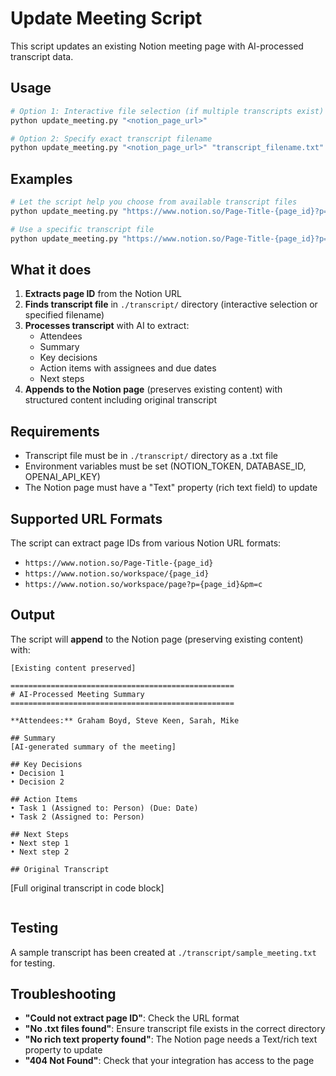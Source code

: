 # Update Meeting Script

This script updates an existing Notion meeting page with AI-processed transcript data.

## Usage

```bash
# Option 1: Interactive file selection (if multiple transcripts exist)
python update_meeting.py "<notion_page_url>"

# Option 2: Specify exact transcript filename
python update_meeting.py "<notion_page_url>" "transcript_filename.txt"
```

## Examples

```bash
# Let the script help you choose from available transcript files
python update_meeting.py "https://www.notion.so/Page-Title-{page_id}?p={page_id}&pm=c"

# Use a specific transcript file
python update_meeting.py "https://www.notion.so/Page-Title-{page_id}?p={page_id}&pm=c" "team-meeting-2025-05-28.txt"
```

## What it does

1. **Extracts page ID** from the Notion URL
2. **Finds transcript file** in `./transcript/` directory (interactive selection or specified filename)
3. **Processes transcript** with AI to extract:
   - Attendees
   - Summary
   - Key decisions
   - Action items with assignees and due dates
   - Next steps
4. **Appends to the Notion page** (preserves existing content) with structured content including original transcript

## Requirements

- Transcript file must be in `./transcript/` directory as a .txt file
- Environment variables must be set (NOTION_TOKEN, DATABASE_ID, OPENAI_API_KEY)
- The Notion page must have a "Text" property (rich text field) to update

## Supported URL Formats

The script can extract page IDs from various Notion URL formats:

- `https://www.notion.so/Page-Title-{page_id}`
- `https://www.notion.so/workspace/{page_id}`
- `https://www.notion.so/workspace/page?p={page_id}&pm=c`

## Output

The script will **append** to the Notion page (preserving existing content) with:

```
[Existing content preserved]

==================================================
# AI-Processed Meeting Summary
==================================================
```

```
**Attendees:** Graham Boyd, Steve Keen, Sarah, Mike

## Summary
[AI-generated summary of the meeting]

## Key Decisions
• Decision 1
• Decision 2

## Action Items
• Task 1 (Assigned to: Person) (Due: Date)
• Task 2 (Assigned to: Person)

## Next Steps
• Next step 1
• Next step 2

## Original Transcript
```
[Full original transcript in code block]
```
```

## Testing

A sample transcript has been created at `./transcript/sample_meeting.txt` for testing.

## Troubleshooting

- **"Could not extract page ID"**: Check the URL format
- **"No .txt files found"**: Ensure transcript file exists in the correct directory
- **"No rich text property found"**: The Notion page needs a Text/rich text property to update
- **"404 Not Found"**: Check that your integration has access to the page
